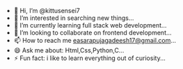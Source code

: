 - 👋 Hi, I’m @kittusensei7
- 👀 I’m interested in searching new things...
- 🌱 I’m currently learning full stack web development...
- 💞️ I’m looking to collaborate on frontend development...
- 📫 How to reach me easarapujagadeesh17@gmail.com...
- 😄 Ask me about: Html,Css,Python,C...
- ⚡ Fun fact: i like to learn everything out of curiosity...

<!---
kittusensei7/kittusensei7 is a ✨ special ✨ repository because its `README.md` (this file) appears on your GitHub profile.
You can click the Preview link to take a look at your changes.
--->
